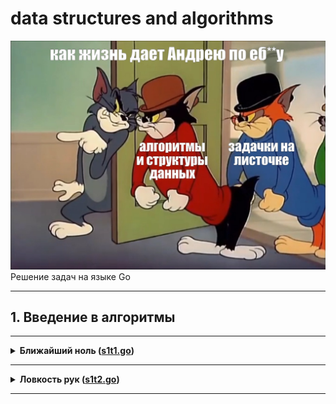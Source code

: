 # data structures and algorithms
![meme](materials/meme.jpg)
Решение задач на языке Go

---

## 1. Введение в алгоритмы

---

<details>
<summary>
  <b>Ближайший ноль (<a href="s1/s1t1.go">s1t1.go</a>)</b>
</summary>

#### Условие
Улица, на которой хочет жить Тимофей, имеет длину n, то есть состоит из n одинаковых идущих подряд участков.
На каждом участке либо уже построен дом, либо участок пустой.
Тимофей ищет место для строительства своего дома.
Он очень общителен и не хочет жить далеко от других людей, живущих на этой улице.

Чтобы оптимально выбрать место для строительства,
Тимофей хочет для каждого участка знать расстояние до ближайшего пустого участка.
(Для пустого участка эта величина будет равна нулю –— расстояние до самого себя).

Ваша задача –— помочь Тимофею посчитать искомые расстояния.
Для этого у вас есть карта улицы.
Дома в городе Тимофея нумеровались в том порядке, в котором строились,
поэтому их номера на карте никак не упорядочены. Пустые участки обозначены нулями.

#### Формат ввода
В первой строке дана длина улицы —– n (1 ≤ n ≤ 106).
В следующей строке записаны n целых неотрицательных чисел — номера домов и обозначения пустых участков на карте (нули).
Гарантируется, что в последовательности есть хотя бы один нуль.
Номера домов (положительные числа) уникальны и не превосходят 10^9.

#### Формат вывода
Для каждого из участков выведите расстояние до ближайшего нуля.
Числа выводите в одну строку, разделяя их пробелами.

#### Пример
<table><tbody>
  <tr>
    <td><b>Ввод</b></td>
    <td><b>Вывод</b></td>
  </tr>
  <tr>
    <td valign='top'>
5<br>
0 1 4 9 0<br>

</td>
  <td valign='top'>
0 1 2 1 0<br>
</td>
  </tr>
</tbody></table>

</details>

------

<details>
<summary>
  <b>Ловкость рук (<a href="s1/s1t2.go">s1t2.go</a>)</b>
</summary>

#### Условие
Гоша и Тимофей нашли необычный тренажёр для скоростной печати и хотят освоить его.
Тренажёр представляет собой поле из клавиш 4× 4, в котором на каждом раунде появляется конфигурация цифр и точек.
На клавише написана либо точка, либо цифра от 1 до 9.
В момент времени t игрок должен одновременно нажать на все клавиши, на которых написана цифра t.
Гоша и Тимофей могут нажать в один момент времени на k клавиш каждый.
Если в момент времени t были нажаты все нужные клавиши, то игроки получают 1 балл.

Найдите число баллов, которое смогут заработать Гоша и Тимофей, если будут нажимать на клавиши вдвоём.

#### Формат ввода
В первой строке дано целое число k (1 ≤ k ≤ 5).

В четырёх следующих строках задан вид тренажёра –— по 4 символа в каждой строке.
Каждый символ —– либо точка, либо цифра от 1 до 9.
Символы одной строки идут подряд и не разделены пробелами.

#### Формат вывода
Выведите единственное число –— максимальное количество баллов, которое смогут набрать Гоша и Тимофей.

#### Пример
<table><tbody>
  <tr>
    <td><b>Ввод</b></td>
    <td><b>Вывод</b></td>
  </tr>
  <tr>
    <td valign='top'>
3<br>
1231<br>
2..2<br>
2..2<br>
2..2<br>

</td>
  <td valign='top'>
2<br>
</td>
  </tr>
</tbody></table>

</details>

------
